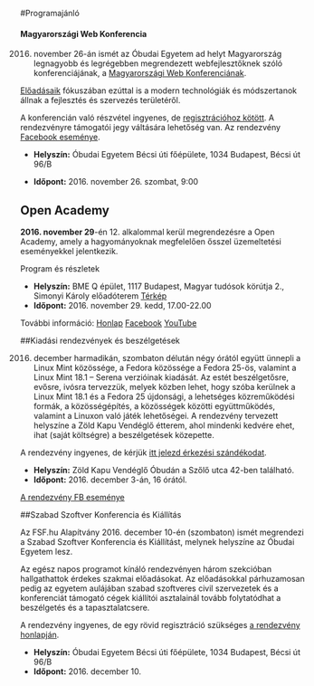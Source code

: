 #Programajánló

#### Magyarországi Web Konferencia

2016. november 26-án ismét az Óbudai Egyetem ad helyt Magyarország legnagyobb és legrégebben megrendezett webfejlesztőknek szóló konferenciájának, a [Magyarországi Web Konferenciának](https://webconf.hu/2016/hu).

[Előadásaik](https://webconf.hu/2016/hu/lineup) fókuszában ezúttal is a modern technológiák és módszertanok állnak a fejlesztés és szervezés területéről.

A konferencián való részvétel ingyenes, de [regisztrációhoz kötött](https://webconf.hu/2016/hu/registration). A rendezvényre támogatói jegy váltására lehetőség van. Az rendezvény  [Facebook eseménye](https://www.facebook.com/events/281309318928675/).

* **Helyszín:** Óbudai Egyetem Bécsi úti főépülete, 1034 Budapest, Bécsi út 96/B

* **Időpont:** 2016. november 26. szombat, 9:00

## Open Academy

**2016. november 29**-én 12. alkalommal kerül megrendezésre a Open Academy, amely a hagyományoknak megfelelően ősszel üzemeltetési eseményekkel jelentkezik.

Program és részletek
* **Helyszín:** BME Q épület, 1117 Budapest, Magyar tudósok körútja 2., Simonyi Károly előadóterem [Térkép](http://goo.gl/maps/fZMus)
* **Időpont:** 2016. november 29. kedd, 17.00-22.00

További információ: [Honlap](https://www.balabit.com/hu/open-academy) [Facebook](http://www.facebook.com/openacademy) [YouTube](http://www.youtube.com/playlist?list=PL4C41194CED00D8CD)

##Kiadási rendezvények és beszélgetések

2016. december harmadikán, szombaton délután négy órától együtt ünnepli a Linux Mint közössége, a Fedora közössége a Fedora 25-ös, valamint a Linux Mint 18.1 – Serena verzióinak kiadását. Az estét beszélgetősre, evősre, ivósra tervezzük, melyek közben lehet, hogy szóba kerülnek a Linux Mint 18.1 és a Fedora 25 újdonsági, a lehetséges közreműködési formák, a közösségépítés, a közösségek közötti együttműködés, valamint a Linuxon való játék lehetőségei. A rendezvény tervezett helyszíne a Zöld Kapu Vendéglő étterem, ahol mindenki kedvére ehet, ihat (saját költségre) a beszélgetések közepette.

A rendezvény ingyenes, de kérjük [itt jelezd érkezési szándékodat](http://doodle.com/poll/5h582kbdnc5ay2uv).

* **Helyszín:** Zöld Kapu Vendéglő Óbudán a Szőlő utca 42-ben található.
* **Időpont:** 2016. december 3-án, 16 órától.

[A rendezvény FB eseménye](https://www.facebook.com/events/1685570245105654/)

##Szabad Szoftver Konferencia és Kiállítás

Az FSF.hu Alapítvány 2016. december 10-én (szombaton) ismét megrendezi a Szabad Szoftver Konferencia és Kiállítást, melynek helyszíne az Óbudai Egyetem lesz.

Az egész napos programot kínáló rendezvényen három szekcióban hallgathattok érdekes szakmai előadásokat. Az előadásokkal párhuzamosan pedig az egyetem aulájában szabad szoftveres civil szervezetek és a konferenciát támogató cégek kiállítói asztalainál tovább folytatódhat a beszélgetés és a tapasztalatcsere.

A rendezvény ingyenes, de egy rövid regisztráció szükséges [a rendezvény honlapján](http://konf.fsf.hu/).

* **Helyszín:** Óbudai Egyetem Bécsi úti főépülete, 1034 Budapest, Bécsi út 96/B
* **Időpont:** 2016. december 10.

